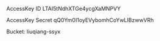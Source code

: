 AccessKey ID
LTAI5tNdhXTGe4ycgXaMNPVY

AccessKey Secret
qQ0Ym0I1oyEVybomhCoYwLIBzwwVRh


Bucket: liuqiang-ssyx